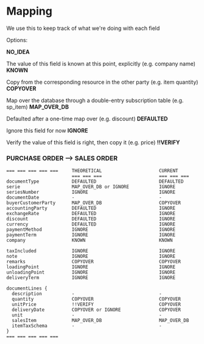 # Mapping

We use this to keep track of what we're doing with each field

Options:

**NO_IDEA**

The value of this field is known at this point, explicitly (e.g. company name)
**KNOWN**

Copy from the corresponding resource in the other party (e.g. item quantity)
**COPYOVER**

Map over the database through a double-entry subscription table (e.g. sp_item)
**MAP_OVER_DB**

Defaulted after a one-time map over (e.g. discount)
**DEFAULTED**

Ignore this field for now
**IGNORE**

Verify the value of this field is right, then copy it (e.g. price)
**!!VERIFY**

### PURCHASE ORDER --> SALES ORDER

    === === === === ===     THEORETICAL                     CURRENT
                            === === ===                     === === ===
    documentType            DEFAULTED                       DEFAULTED
    serie                   MAP_OVER_DB or IGNORE           IGNORE
    seriesNumber            IGNORE                          IGNORE
    documentDate            -                               -
    buyerCustomerParty      MAP_OVER_DB                     COPYOVER
    accountingParty         DEFAULTED                       IGNORE
    exchangeRate            DEFAULTED                       IGNORE
    discount                DEFAULTED                       IGNORE
    currency                DEFAULTED                       IGNORE
    paymentMethod           IGNORE                          IGNORE
    paymentTerm             IGNORE                          IGNORE
    company                 KNOWN                           KNOWN

    taxIncluded             IGNORE                          IGNORE
    note                    IGNORE                          IGNORE
    remarks                 COPYOVER                        COPYOVER
    loadingPoint            IGNORE                          IGNORE
    unloadingPoint          IGNORE                          IGNORE
    deliveryTerm            IGNORE                          IGNORE

    documentLines {
      description           -                               -
      quantity              COPYOVER                        COPYOVER
      unitPrice             !!VERIFY                        COPYOVER
      deliveryDate          COPYOVER or IGNORE              COPYOVER
      unit                  -                               -
      salesItem             MAP_OVER_DB                     MAP_OVER_DB
      itemTaxSchema         -                               -
    }
    === === === === ===
